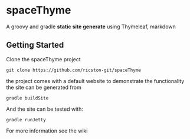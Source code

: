 spaceThyme
==========

A groovy and gradle **static site generate** using Thymeleaf, markdown 

## Getting Started 
Clone the spaceThyme project

```git clone https://github.com/ricston-git/spaceThyme```
    
the project comes with a default website to demonstrate the functionality 
the site can be generated from 

```gradle buildSite```
    
And the site can be tested with:

```gradle runJetty```
    
For more information see the wiki 
    
